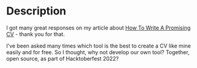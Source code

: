 # Description

I got many great responses on my article about <a href="https://dev.to/yuridevat/how-to-write-a-promising-cv-32ih">How To Write A Promising CV</a> - thank you for that.

I've been asked many times which tool is the best to create a CV like mine easily and for free. So I thought, why not develop our own tool? Together, open source, as part of Hacktoberfest 2022?

